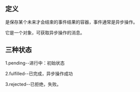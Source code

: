 ## 定义

是保存某个未来才会结束的事件结果的容器，事件通常是异步操作。

它是一个对象，可获取异步操作的消息。

## 三种状态

1.pending--进行中：初始状态

2.fulfilled--已完成，异步操作成功

3.rejected--已拒绝，失败。